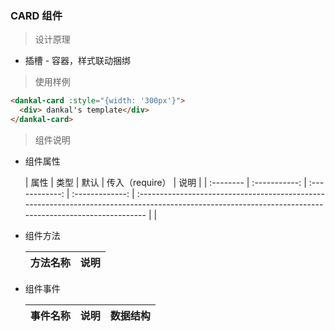 ### CARD 组件

> 设计原理

- 插槽 - 容器，样式联动捆绑

> 使用样例

```html
<dankal-card :style="{width: '300px'}">
  <div> dankal's template</div>
</dankal-card>
```

> 组件说明

- 组件属性

  | 属性 | 类型 | 默认 | 传入（require） | 说明 |
  | :-------- | :-----------: | :------------: | :-------------: | :------------------------------------------------------------------------------------------------------------------------------------------------------ | |

- 组件方法

  | 方法名称 | 说明 |
  | :------- | :--- |


* 组件事件

  | 事件名称 | 说明 | 数据结构 |
  | :------- | :--- | :------- |

